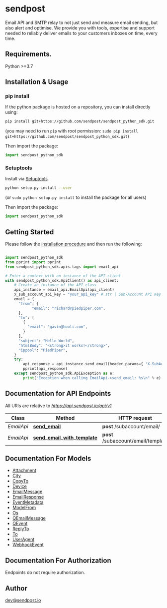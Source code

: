 # sendpost
Email API and SMTP relay to not just send and measure email sending, but also alert and optimise. We provide you with tools, expertise and support needed to reliably deliver emails to your customers inboxes on time, every time.

## Requirements.

Python &gt;&#x3D;3.7


## Installation & Usage
### pip install

If the python package is hosted on a repository, you can install directly using:

```sh
pip install git+https://github.com/sendpost/sendpost_python_sdk.git
```
(you may need to run `pip` with root permission: `sudo pip install git+https://github.com/sendpost/sendpost_python_sdk.git`)

Then import the package:
```python
import sendpost_python_sdk
```

### Setuptools

Install via [Setuptools](http://pypi.python.org/pypi/setuptools).

```sh
python setup.py install --user
```
(or `sudo python setup.py install` to install the package for all users)

Then import the package:
```python
import sendpost_python_sdk
```

## Getting Started

Please follow the [installation procedure](#installation--usage) and then run the following:

```python

import sendpost_python_sdk
from pprint import pprint
from sendpost_python_sdk.apis.tags import email_api

# Enter a context with an instance of the API client
with sendpost_python_sdk.ApiClient() as api_client:
    # Create an instance of the API class
    api_instance = email_api.EmailApi(api_client)
    x_sub_account_api_key = "your_api_key" # str | Sub-Account API Key
    email = {
      "from": {
            "email": "richard@piedpiper.com",
      },
      "to": [
        {
          "email": "gavin@hooli.com",
        }
      ],
      "subject": "Hello World",
      "htmlBody": "<strong>it works!</strong>",
      "ippool": "PiedPiper",
    }
    try:
        api_response = api_instance.send_email(header_params={ 'X-SubAccount-ApiKey': x_sub_account_api_key}, body=email)
        pprint(api_response)
    except sendpost_python_sdk.ApiException as e:
        print("Exception when calling EmailApi->send_email: %s\n" % e)
```

## Documentation for API Endpoints

All URIs are relative to *https://api.sendpost.io/api/v1*

Class | Method | HTTP request | Description
------------ | ------------- | ------------- | -------------
*EmailApi* | [**send_email**](docs/apis/tags/EmailApi.md#send_email) | **post** /subaccount/email/ | 
*EmailApi* | [**send_email_with_template**](docs/apis/tags/EmailApi.md#send_email_with_template) | **post** /subaccount/email/template | 

## Documentation For Models

 - [Attachment](docs/models/Attachment.md)
 - [City](docs/models/City.md)
 - [CopyTo](docs/models/CopyTo.md)
 - [Device](docs/models/Device.md)
 - [EmailMessage](docs/models/EmailMessage.md)
 - [EmailResponse](docs/models/EmailResponse.md)
 - [EventMetadata](docs/models/EventMetadata.md)
 - [ModelFrom](docs/models/ModelFrom.md)
 - [Os](docs/models/Os.md)
 - [QEmailMessage](docs/models/QEmailMessage.md)
 - [QEvent](docs/models/QEvent.md)
 - [ReplyTo](docs/models/ReplyTo.md)
 - [To](docs/models/To.md)
 - [UserAgent](docs/models/UserAgent.md)
 - [WebhookEvent](docs/models/WebhookEvent.md)

## Documentation For Authorization

 Endpoints do not require authorization.


## Author

dev@sendpost.io

```